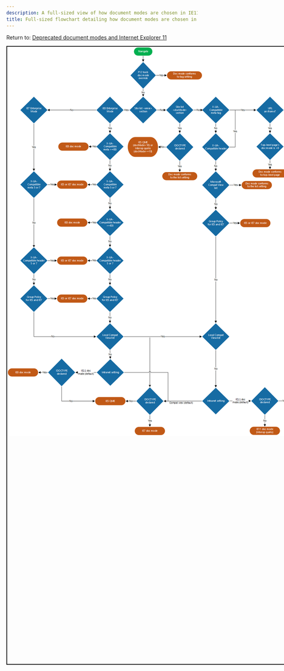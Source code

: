 ```yaml
---
description: A full-sized view of how document modes are chosen in IE11.
title: Full-sized flowchart detailing how document modes are chosen in IE11
---
```


Return to: [Deprecated document modes and Internet Explorer 11](deprecated-document-modes.md)<br>


<div style="height:1625px;width:1355px;border:solid 2px;overflow:scroll;overflow-y:hidden;overflow-x:scroll;">
<img src="images/docmode-decisions-lg.png" alt="Full-sized flowchart detailing how document modes are chosen in IE11">
</div>

